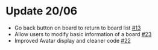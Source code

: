 Update 20/06
===========================

 * Go back button on board to return to board list [\#13](https://github.com/thomaswinckell/reactfire-white-board-website/issues/13)
 * Allow users to modify basic information of a board [\#23](https://github.com/thomaswinckell/reactfire-white-board-website/issues/23)
 * Improved Avatar display and cleaner code [\#22](https://github.com/thomaswinckell/reactfire-white-board-website/issues/22)
